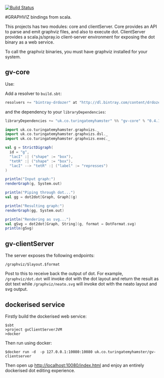 [![Build Status](https://travis-ci.org/drdozer/graphviz-s.svg?branch=master)](https://travis-ci.org/drdozer/graphviz-s)

#GRAPHVIZ bindings from scala.

This projects has two modules: core and clientServer. Core provides an API to parse and emit graphviz files, and also
to execute dot. ClientServer provides a scala.js/spray.io client-server environment for exposing the dot binary
as a web service.

To call the graphviz binaries, you must have graphviz installed for your system.

## gv-core

Use:

Add a resolver to `build.sbt`:
```scala
resolvers += "bintray-drdozer" at "http://dl.bintray.com/content/drdozer/maven"
```
and the dependency to your `libraryDependencies`:
```scala
libraryDependencies += "uk.co.turingatemyhamster" %% "gv-core" % "0.4.1"
```

```scala
import uk.co.turingatemyhamster.graphvizs._
import uk.co.turingatemyhamster.graphvizs.dsl._
import uk.co.turingatemyhamster.graphvizs.exec._

val g = StrictDigraph(
  id = "g",
  "lacI" :| ("shape" := "box"),
  "tetR" :| ("shape" := "box"),
  "lacI" --> "tetR" :| ("label" := "represses")
)

println("Input graph:")
renderGraph(g, System.out)

println("Piping through dot...")
val gg = dot2dot[Graph, Graph](g)

println("Resulting graph:")
renderGraph(gg, System.out)

println("Rendering as svg...")
val gSvg = dot2dot[Graph, String](g, format = DotFormat.svg)
println(gSvg)
```

## gv-clientServer

The server exposes the following endpoints:

```
/graphviz/$layout.$format
```

Post to this to receive back the output of dot. For example, `/graphviz/dot.dot` will invoke dot with the dot layout and
return the result as dot text while `/graphviz/neato.svg` will invoke dot with the neato layout and svg output.

## dockerised service

Firstly build the dockerised web service:
```
$sbt
>project gvClientServerJVM
>docker
```

Then run using docker:
```
$docker run -d  -p 127.0.0.1:10080:10080 uk.co.turingatemyhamster/gv-clientserver
```

Then open up <http://localhost:10080/index.html> and enjoy an entirely dockerised dot editing experience.
